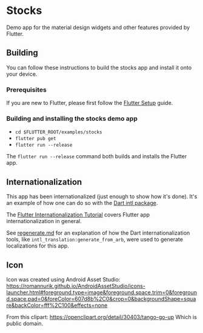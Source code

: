 # Stocks

Demo app for the material design widgets and other features provided by Flutter.

## Building

You can follow these instructions to build the stocks app
and install it onto your device.

### Prerequisites

If you are new to Flutter, please first follow
the [Flutter Setup](https://flutter.dev/setup/) guide.

### Building and installing the stocks demo app

* `cd $FLUTTER_ROOT/examples/stocks`
* `flutter pub get`
* `flutter run --release`

The `flutter run --release` command both builds and installs the Flutter app.

## Internationalization

This app has been internationalized (just enough to show how it's
done). It's an example of how one can do so with the
[Dart intl package](https://pub.dev/packages/intl).

The [Flutter Internationalization Tutorial](https://flutter.dev/tutorials/internationalization/)
covers Flutter app internationalization in general.

See [regenerate.md](lib/i18n/regenerate.md) for an explanation
of how the Dart internationalization tools, like
`intl_translation:generate_from_arb`, were used to generate
localizations for this app.

## Icon

Icon was created using Android Asset Studio:
https://romannurik.github.io/AndroidAssetStudio/icons-launcher.html#foreground.type=image&foreground.space.trim=0&foreground.space.pad=0&foreColor=607d8b%2C0&crop=0&backgroundShape=square&backColor=fff%2C100&effects=none

From this clipart:
https://openclipart.org/detail/30403/tango-go-up
Which is public domain.
